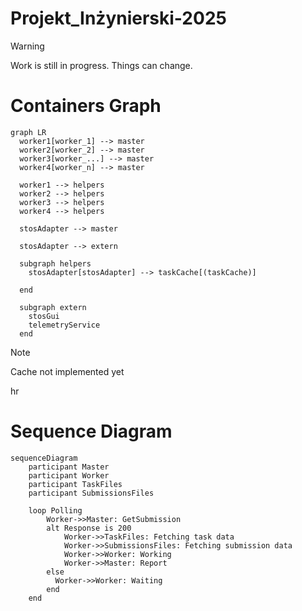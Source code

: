 # Projekt_Inżynierski-2025

> [!WARNING]
> Work is still in progress. Things can change.


# Containers Graph
```mermaid
graph LR
  worker1[worker_1] --> master
  worker2[worker_2] --> master
  worker3[worker_...] --> master
  worker4[worker_n] --> master

  worker1 --> helpers
  worker2 --> helpers
  worker3 --> helpers
  worker4 --> helpers

  stosAdapter --> master

  stosAdapter --> extern

  subgraph helpers
    stosAdapter[stosAdapter] --> taskCache[(taskCache)]

  end
  
  subgraph extern
    stosGui
    telemetryService
  end
```
> [!NOTE]
> Cache not implemented yet

hr

# Sequence Diagram
```mermaid
sequenceDiagram
    participant Master
    participant Worker
    participant TaskFiles
    participant SubmissionsFiles
    
    loop Polling
        Worker->>Master: GetSubmission
        alt Response is 200
            Worker->>TaskFiles: Fetching task data
            Worker->>SubmissionsFiles: Fetching submission data
            Worker->>Worker: Working
            Worker->>Master: Report
        else
          Worker->>Worker: Waiting
        end
    end
```
